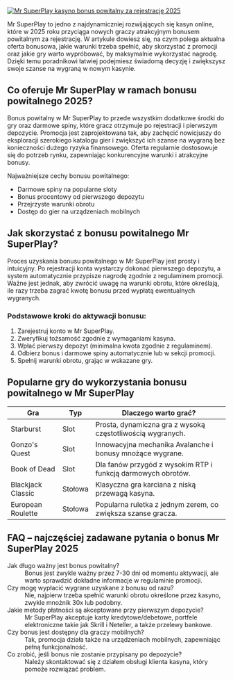 [![Mr SuperPlay kasyno bonus powitalny za rejestrację 2025](https://123-caf.pages.dev/gitsignup.png)](https://vrmoo.ru/Bt82HjjY)

<p>Mr SuperPlay to jedno z najdynamiczniej rozwijających się kasyn online, które w 2025 roku przyciąga nowych graczy atrakcyjnym bonusem powitalnym za rejestrację. W artykule dowiesz się, na czym polega aktualna oferta bonusowa, jakie warunki trzeba spełnić, aby skorzystać z promocji oraz jakie gry warto wypróbować, by maksymalnie wykorzystać nagrodę. Dzięki temu poradnikowi łatwiej podejmiesz świadomą decyzję i zwiększysz swoje szanse na wygraną w nowym kasynie.</p>  <h2>Co oferuje Mr SuperPlay w ramach bonusu powitalnego 2025?</h2> <p>Bonus powitalny w Mr SuperPlay to przede wszystkim dodatkowe środki do gry oraz darmowe spiny, które gracz otrzymuje po rejestracji i pierwszym depozycie. Promocja jest zaprojektowana tak, aby zachęcić nowicjuszy do eksploracji szerokiego katalogu gier i zwiększyć ich szanse na wygraną bez konieczności dużego ryzyka finansowego. Oferta regularnie dostosowuje się do potrzeb rynku, zapewniając konkurencyjne warunki i atrakcyjne bonusy.</p>  <p>Najważniejsze cechy bonusu powitalnego:</p> <ul>   <li>Darmowe spiny na popularne sloty</li>   <li>Bonus procentowy od pierwszego depozytu</li>   <li>Przejrzyste warunki obrotu</li>   <li>Dostęp do gier na urządzeniach mobilnych</li> </ul>  <h2>Jak skorzystać z bonusu powitalnego Mr SuperPlay?</h2> <p>Proces uzyskania bonusu powitalnego w Mr SuperPlay jest prosty i intuicyjny. Po rejestracji konta wystarczy dokonać pierwszego depozytu, a system automatycznie przypisze nagrodę zgodnie z regulaminem promocji. Ważne jest jednak, aby zwrócić uwagę na warunki obrotu, które określają, ile razy trzeba zagrać kwotę bonusu przed wypłatą ewentualnych wygranych.</p>  <h3>Podstawowe kroki do aktywacji bonusu:</h3> <ol>   <li>Zarejestruj konto w Mr SuperPlay.</li>   <li>Zweryfikuj tożsamość zgodnie z wymaganiami kasyna.</li>   <li>Wpłać pierwszy depozyt (minimalna kwota zgodnie z regulaminem).</li>   <li>Odbierz bonus i darmowe spiny automatycznie lub w sekcji promocji.</li>   <li>Spełnij warunki obrotu, grając w wskazane gry.</li> </ol>  <h2>Popularne gry do wykorzystania bonusu powitalnego w Mr SuperPlay</h2> <table>   <thead>     <tr>       <th>Gra</th>       <th>Typ</th>       <th>Dlaczego warto grać?</th>     </tr>   </thead>   <tbody>     <tr>       <td>Starburst</td>       <td>Slot</td>       <td>Prosta, dynamiczna gra z wysoką częstotliwością wygranych.</td>     </tr>     <tr>       <td>Gonzo's Quest</td>       <td>Slot</td>       <td>Innowacyjna mechanika Avalanche i bonusy mnożące wygrane.</td>     </tr>     <tr>       <td>Book of Dead</td>       <td>Slot</td>       <td>Dla fanów przygód z wysokim RTP i funkcją darmowych obrotów.</td>     </tr>     <tr>       <td>Blackjack Classic</td>       <td>Stołowa</td>       <td>Klasyczna gra karciana z niską przewagą kasyna.</td>     </tr>     <tr>       <td>European Roulette</td>       <td>Stołowa</td>       <td>Popularna ruletka z jednym zerem, co zwiększa szanse gracza.</td>     </tr>   </tbody> </table>  <h2>FAQ – najczęściej zadawane pytania o bonus Mr SuperPlay 2025</h2> <dl>   <dt>Jak długo ważny jest bonus powitalny?</dt>   <dd>Bonus jest zwykle ważny przez 7-30 dni od momentu aktywacji, ale warto sprawdzić dokładne informacje w regulaminie promocji.</dd>    <dt>Czy mogę wypłacić wygrane uzyskane z bonusu od razu?</dt>   <dd>Nie, najpierw trzeba spełnić warunki obrotu określone przez kasyno, zwykle mnożnik 30x lub podobny.</dd>    <dt>Jakie metody płatności są akceptowane przy pierwszym depozycie?</dt>   <dd>Mr SuperPlay akceptuje karty kredytowe/debetowe, portfele elektroniczne takie jak Skrill i Neteller, a także przelewy bankowe.</dd>    <dt>Czy bonus jest dostępny dla graczy mobilnych?</dt>   <dd>Tak, promocja działa także na urządzeniach mobilnych, zapewniając pełną funkcjonalność.</dd>    <dt>Co zrobić, jeśli bonus nie zostanie przypisany po depozycie?</dt>   <dd>Należy skontaktować się z działem obsługi klienta kasyna, który pomoże rozwiązać problem.</dd> </dl>